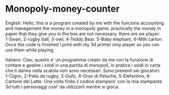 # Monopoly-money-counter 
English: 
Hello, this is a program created by me with the funcions accounting and management the money in a monopoly game, practically the money in paper that they give you in the box are not necessary.
there are six player: 1-Swan, 2-rugby ball, 3-owl, 4-Teddy Bear, 5-Baby elephant, 6-Milk carton.
Once the code is finished I print with my 3d printer only player so you can use them while playing.

Italiano: 
Ciao, questo e' un programma creato da me con la funzione di contare e gestire i soldi in una partita di monopoli, in pratica i soldi in carta che ti danno nella scatola non sono necessari.
Sono presenti sei giocatori: 1-Cigno, 2-Palla da rugby, 3-Gufo, 4-Orso di Peluche, 5-Elefantino, 6-Cartone del Latte.
Una volta finito il codice stampero' con la mia stampante 3d tutti i personaggi cosi' da utilizzarli mentre si gioca.
